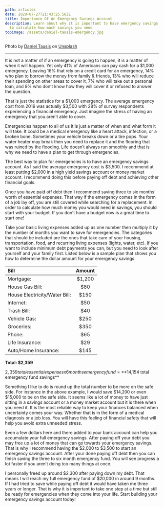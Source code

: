 ```yaml
---
path: articles
date: 2020-07-27T21:43:25.563Z
title: Importance Of An Emergency Savings Account
description: Learn about why it is important to have emergency savings and how
  to calculate how much savings you need
topimage: /assets/daniel-tausis-emergency.jpg
---
```

<!--StartFragment-->
<span>Photo by <a href="https://unsplash.com/@greatmalinco?utm_source=unsplash&utm_medium=referral&utm_content=creditCopyText">Daniel Tausis</a> on <a href="https://unsplash.com/s/photos/emergency?utm_source=unsplash&utm_medium=referral&utm_content=creditCopyText">Unsplash</a></span>

***

It is not a matter of if an emergency is going to happen, it is a matter of when it will happen. Yet only 41% of Americans can pay cash for a $1,000 emergency. Leaving 16% that rely on a credit card for an emergency, 14% who plan to borrow the money from family & friends, 13% who will reduce their spending on other areas to cover it, 7% who will take out a personal loan, and 9% who don’t know how they will cover it or refused to answer the question.

That is just the statistics for a $1,000 emergency. The average emergency cost from 2019 was actually $3,500 with 28% of survey respondents experiencing a financial emergency. Just imagine the stress of having an emergency that you aren’t able to cover.

Emergencies happen to all of us it is just a matter of when and what form it will take. It could be a medical emergency like a heart attack, infection, or a broken bone. Sometimes your vehicle breaks down or a tire pops. Your water heater may break then you need to replace it and the flooring that was ruined by the flooding. Life doesn’t always run smoothly and that is why we need to have a plan to get through emergencies.

The best way to plan for emergencies is to have an emergency savings account. As I said the average emergency cost is $3,500. I recommend at least putting $2,000 in a high yield savings account or money market account. I recommend doing this before paying off debt and achieving other financial goals.

Once you have paid off debt then I recommend saving three to six months’ worth of essential expenses. That way if the emergency comes in the form of a job lay off, you are still covered while searching for a replacement. In order to calculate how much money you would need in savings, you should start with your budget. If you don’t have a budget now is a great time to start one!

Take your basic living expenses added up as one number then multiply it by the number of months you want to save for emergencies. The categories that should be included are the ones that take care of your housing, transportation, food, and recurring living expenses (lights, water, etc). If you want to include minimum debt payments you can, but you need to look after yourself and your family first. Listed below is a sample plan that shows you how to determine the dollar amount for your emergency savings.

|Bill|Amount|
|:---|:---:|
|Mortgage:| $1,200|
|House Gas Bill:| $80|
|House Electricity/Water Bill:| $150|
|Internet:| $50|
|Trash Bill:| $40|
|Vehicle Gas:| $250|
|Groceries:| $350|
|Phone:| $65|
|Life Insurance:| $29|
|Auto/Home Insurance:| $145|

**Total: $2,359**

$2,359 total essential expenses x 6 months emergency fund = **$14,154 total emergency fund savings** 

Something I like to do is round up the total number to be more on the safe side. For instance in the above example, I would save $14,200 or even $15,000 to be on the safe side. It seems like a lot of money to have just sitting in a savings account or a money market account but it is there when you need it. It is the most reliable way to keep your finances balanced when uncertainty comes your way. Whether that is in the form of a medical diagnosis or a job loss. You will have this feeling of financial safety that will help you avoid extra unneeded stress.

Even a few dollars here and there added to your bank account can help you accumulate your full emergency savings. After paying off your debt you may free up a lot of money that can go towards your emergency savings. That is why I recommend having the $2,000 to $3,500 to start an emergency savings account. After your done paying off debt then you can finish saving the three to six month emergency fund. You will see progress a lot faster if you aren’t doing too many things at once.

I personally freed up around $2,300 after paying down my debt. That means I will reach my full emergency fund of $20,000 in around 9 months. If I had tried to save while paying off debt it would have taken me three years or longer. That is why it is important to take one step at a time but still be ready for emergencies when they come into your life. Start building your emergency savings account today! 

<!--EndFragment-->